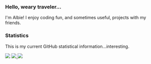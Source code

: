 ### Hello, weary traveler...

I'm Albie! I enjoy coding fun, and sometimes useful, projects with my friends.

### Statistics

This is my current GitHub statistical information...interesting.

<img src="https://github-readme-stats.vercel.app/api?username=albie6544&count_private=true&show_icons=true&theme=dark" />

<a href="https://github.com/aproxus/ripperoni">
  <img src="https://github-readme-stats.vercel.app/api/pin/?username=aproxus&repo=ripperoni&title_color=fff&icon_color=f9f9f9&text_color=9f9f9f&bg_color=151515" />
</a>

<a href="https://github.com/aproxus/addressio">
  <img src="https://github-readme-stats.vercel.app/api/pin/?username=aproxus&repo=addressio&title_color=fff&icon_color=f9f9f9&text_color=9f9f9f&bg_color=151515" />
</a>
